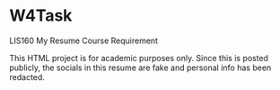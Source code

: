 # W4Task
LIS160 My Resume Course Requirement

This HTML project is for academic purposes only.
Since this is posted publicly, the socials in this resume are fake and personal info has been redacted.




